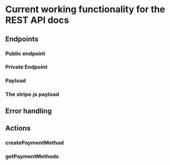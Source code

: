 # Current working functionality for the REST API docs

## Endpoints

### Public endpoint

### Private Endpoint

### Payload

### The stripe.js payload

## Error handling

##  Actions

### createPaymentMethod

### getPaymentMethods


